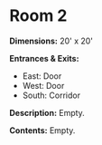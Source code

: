 # Room 2

**Dimensions:** 20' x 20'

**Entrances & Exits:**
- East: Door
- West: Door
- South: Corridor

**Description:**
Empty.

**Contents:**
Empty.